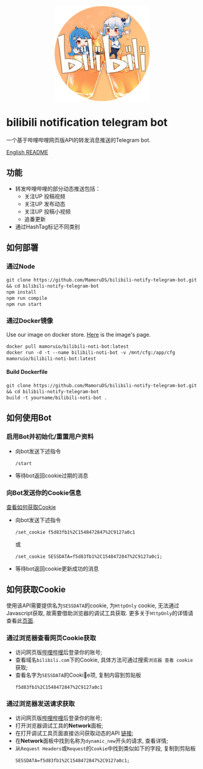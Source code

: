 <p align="center" style="align:center;height:250px;"><img width="250" src="https://github.com/MamoruDS/bilibili-notify-telegram-bot/raw/master/res/bilibili-noti-bot.png" alt="logo"></p>

# bilibili notification telegram bot
一个基于哔哩哔哩网页版API的转发消息推送的Telegram bot.  

[English README](README.md)

## 功能
- 转发哔哩哔哩的部分动态推送包括：
    + 关注UP 投稿视频
    + 关注UP 发布动态
    + 关注UP 投稿小视频
    + 追番更新
- 通过HashTag标记不同类别

## 如何部署
### 通过Node
```shell
git clone https://github.com/MamoruDS/bilibili-notify-telegram-bot.git && cd bilibili-notify-telegram-bot
npm install
npm run compile
npm run start
```
### 通过Docker镜像
Use our image on docker store. [Here](https://store.docker.com/community/images/mamoruio/bilibili-noti-bot) is the image's page.
```shell
docker pull mamoruio/bilibili-noti-bot:latest
docker run -d -t --name bilibili-noti-bot -v /mnt/cfg:/app/cfg mamoruio/bilibili-noti-bot:latest
```
#### Build Dockerfile
```
git clone https://github.com/MamoruDS/bilibili-notify-telegram-bot.git && cd bilibili-notify-telegram-bot
build -t yourname/bilibili-noti-bot .
```

## 如何使用Bot
### 启用Bot并初始化/重置用户资料
- 向bot发送下述指令
    ```
    /start
    ```
- 等待bot返回cookie过期的消息
### 向Bot发送你的Cookie信息
[查看如何获取Cookie](#如何获取cookie)
- 向bot发送下述指令
    ```
    /set_cookie f5d83fb1%2C1548472847%2C9127a0c1
    ```
    或
    ```
    /set_cookie SESSDATA=f5d83fb1%2C1548472847%2C9127a0c1;
    ```
- 等待bot返回cookie更新成功的消息

## 如何获取Cookie
使用该API需要提供名为`SESSDATA`的cookie, 为`HttpOnly` cookie, 无法通过Javascript获取, 故需要借助浏览器的调试工具获取. 更多关于`HttpOnly`的详情请查看此[页面](https://developer.mozilla.org/zh-CN/docs/Web/HTTP/Cookies#Cookie%E7%9A%84Secure_%E5%92%8CHttpOnly_%E6%A0%87%E8%AE%B0). 
### 通过浏览器查看网页Cookie获取
- 访问网页版[哔哩哔哩](https://www.bilibili.com)后登录你的账号;
- 查看域名`bilibili.com`下的Cookie, 具体方法可通过搜索`浏览器 查看 cookie`获取;
- 查看名字为`SESSDATA`的Cookie项, 复制内容到剪贴板
    ```
    f5d83fb1%2C1548472847%2C9127a0c1
    ```
### 通过浏览器发送请求获取
- 访问网页版[哔哩哔哩](https://www.bilibili.com)后登录你的账号;
- 打开浏览器调试工具的**Network**面板;
- 在打开调试工具页面直接访问获取动态的API [链接](https://api.vc.bilibili.com/dynamic_svr/v1/dynamic_svr/dynamic_new?uid=0&type=512);
- 在**Network**面板中找到名称为`dynamic_new`开头的请求, 查看详情;
- 从`Request Headers`或`Request`的`Cookie`中找到类似如下的字段, 复制到剪贴板
    ```
    SESSDATA=f5d83fb1%2C1548472847%2C9127a0c1;
    ```
